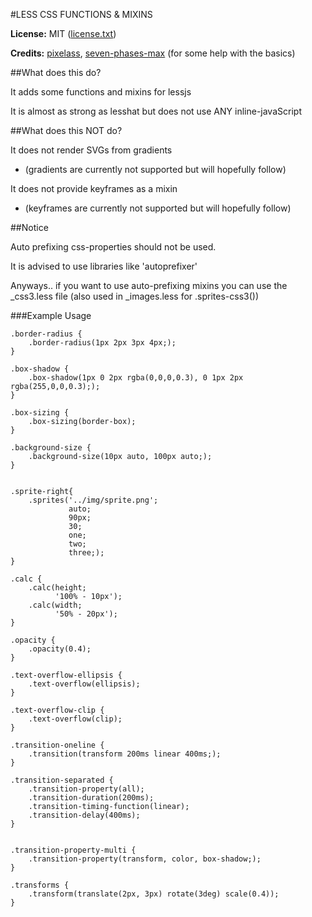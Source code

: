 #LESS CSS FUNCTIONS & MIXINS

**License:** MIT ([license.txt][0])

**Credits:** [pixelass][1], [seven-phases-max][2] (for some help with the basics)

##What does this do?

It adds some functions and mixins for lessjs

It is almost as strong as lesshat but does not use ANY inline-javaScript

##What does this NOT do?

It does not render SVGs from gradients
* (gradients are currently not supported but will hopefully follow)

It does not provide keyframes as a mixin
* (keyframes are currently not supported but will hopefully follow)

##Notice

Auto prefixing css-properties should not be used.

It is advised to use libraries like 'autoprefixer'

Anyways.. if you want to use auto-prefixing mixins you can use the _css3.less file (also used in _images.less for .sprites-css3())

###Example Usage


    .border-radius {
        .border-radius(1px 2px 3px 4px;);
    }

    .box-shadow {
        .box-shadow(1px 0 2px rgba(0,0,0,0.3), 0 1px 2px rgba(255,0,0,0.3););
    }

    .box-sizing {
        .box-sizing(border-box);
    }

    .background-size {
        .background-size(10px auto, 100px auto;);
    }


    .sprite-right{
        .sprites('../img/sprite.png';
                 auto;
                 90px;
                 30;
                 one;
                 two;
                 three;);
    }

    .calc {
        .calc(height;
              '100% - 10px');
        .calc(width;
              '50% - 20px');
    }

    .opacity {
        .opacity(0.4);
    }

    .text-overflow-ellipsis {
        .text-overflow(ellipsis);
    }

    .text-overflow-clip {
        .text-overflow(clip);
    }

    .transition-oneline {
        .transition(transform 200ms linear 400ms;);
    }

    .transition-separated {
        .transition-property(all);
        .transition-duration(200ms);
        .transition-timing-function(linear);
        .transition-delay(400ms);
    }


    .transition-property-multi {
        .transition-property(transform, color, box-shadow;);
    }

    .transforms {
        .transform(translate(2px, 3px) rotate(3deg) scale(0.4));
    }


 [0]: https://github.com/pixelass/more-or-less/blob/master/license.txt
 [1]: https://github.com/pixelass
 [2]: https://github.com/seven-phases-max